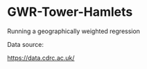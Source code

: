 # GWR-Tower-Hamlets

Running a geographically weighted regression

Data source:

https://data.cdrc.ac.uk/
